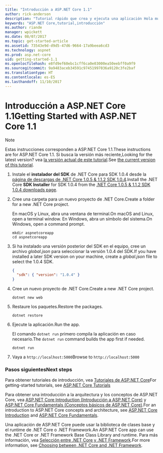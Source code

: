 ```yaml
---
title: "Introducción a ASP.NET Core 1.1"
author: rick-anderson
description: "Tutorial rápido que crea y ejecuta una aplicación Hola mundo sencilla mediante ASP.NET Core 1.1."
keywords: "ASP.NET Core,tutorial,introducción"
ms.author: riande
manager: wpickett
ms.date: 08/07/2017
ms.topic: get-started-article
ms.assetid: 73543e9d-d9d5-47d6-9664-17a9beea6cd3
ms.technology: aspnet
ms.prod: asp.net-core
uid: getting-started-1.1
ms.openlocfilehash: e8fd9ef60ebc1cff6ca0e03000ea50eebff0a9f9
ms.sourcegitcommit: 9a9483aceb34591c97451997036a9120c3fe2baf
ms.translationtype: HT
ms.contentlocale: es-ES
ms.lasthandoff: 11/10/2017
---
```

# <a name="getting-started-with-aspnet-core-11"></a><span data-ttu-id="4c468-104">Introducción a ASP.NET Core 1.1</span><span class="sxs-lookup"><span data-stu-id="4c468-104">Getting Started with ASP.NET Core 1.1</span></span>

> [!NOTE]
> <span data-ttu-id="4c468-105">Estas instrucciones corresponden a ASP.NET Core 1.1.</span><span class="sxs-lookup"><span data-stu-id="4c468-105">These instructions are for ASP.NET Core 1.1.</span></span> <span data-ttu-id="4c468-106">Si busca la versión más reciente,</span><span class="sxs-lookup"><span data-stu-id="4c468-106">Looking for the latest version?</span></span> <span data-ttu-id="4c468-107">vea [la versión actual de este tutorial](xref:getting-started).</span><span class="sxs-lookup"><span data-stu-id="4c468-107">See [the current version of this tutorial](xref:getting-started).</span></span>

1. <span data-ttu-id="4c468-108">Instale el **instalador del SDK** de .NET Core para SDK 1.0.4 desde la [página de descargas de .NET Core 1.0.5 & 1.1.2 SDK 1.0.4](https://github.com/dotnet/core/blob/master/release-notes/download-archives/1.0.5-download.md).</span><span class="sxs-lookup"><span data-stu-id="4c468-108">Install the .NET Core **SDK Installer** for SDK 1.0.4 from the [.NET Core 1.0.5 & 1.1.2 SDK 1.0.4 downloads page](https://github.com/dotnet/core/blob/master/release-notes/download-archives/1.0.5-download.md).</span></span>

2. <span data-ttu-id="4c468-109">Cree una carpeta para un nuevo proyecto de .NET Core.</span><span class="sxs-lookup"><span data-stu-id="4c468-109">Create a folder for a new .NET Core project.</span></span>

   <span data-ttu-id="4c468-110">En macOS y Linux, abra una ventana de terminal.</span><span class="sxs-lookup"><span data-stu-id="4c468-110">On macOS and Linux, open a terminal window.</span></span> <span data-ttu-id="4c468-111">En Windows, abra un símbolo del sistema.</span><span class="sxs-lookup"><span data-stu-id="4c468-111">On Windows, open a command prompt.</span></span>

   ```terminal
   mkdir aspnetcoreapp
   cd aspnetcoreapp
   ```

2. <span data-ttu-id="4c468-112">Si ha instalado una versión posterior del SDK en el equipo, cree un archivo *global.json* para seleccionar la versión 1.0.4 del SDK.</span><span class="sxs-lookup"><span data-stu-id="4c468-112">If you have installed a later SDK version on your machine, create a *global.json* file to select the 1.0.4 SDK.</span></span>

   ```json
   {
     "sdk": { "version": "1.0.4" }
   }
   ```

2. <span data-ttu-id="4c468-113">Cree un nuevo proyecto de .NET Core.</span><span class="sxs-lookup"><span data-stu-id="4c468-113">Create a new .NET Core project.</span></span>

   ```terminal
   dotnet new web
   ```
   
3.  <span data-ttu-id="4c468-114">Restaure los paquetes.</span><span class="sxs-lookup"><span data-stu-id="4c468-114">Restore the packages.</span></span>

    ```terminal
    dotnet restore
    ```

4. <span data-ttu-id="4c468-115">Ejecute la aplicación.</span><span class="sxs-lookup"><span data-stu-id="4c468-115">Run the app.</span></span>

   <span data-ttu-id="4c468-116">El comando `dotnet run` primero compila la aplicación en caso necesario.</span><span class="sxs-lookup"><span data-stu-id="4c468-116">The `dotnet run` command builds the app first if needed.</span></span>

   ```terminal
   dotnet run
   ```

5. <span data-ttu-id="4c468-117">Vaya a `http://localhost:5000`</span><span class="sxs-lookup"><span data-stu-id="4c468-117">Browse to `http://localhost:5000`</span></span>

<!-- H3 to avoid a single-entry internal TOC -->
### <a name="next-steps"></a><span data-ttu-id="4c468-118">Pasos siguientes</span><span class="sxs-lookup"><span data-stu-id="4c468-118">Next steps</span></span>

<span data-ttu-id="4c468-119">Para obtener tutoriales de introducción, vea [Tutoriales de ASP.NET Core](tutorials/index.md)</span><span class="sxs-lookup"><span data-stu-id="4c468-119">For getting-started tutorials, see [ASP.NET Core Tutorials](tutorials/index.md)</span></span>

<span data-ttu-id="4c468-120">Para obtener una introducción a la arquitectura y los conceptos de ASP.NET Core, vea [ASP.NET Core Introduction (Introducción a ASP.NET Core)](index.md) y [ASP.NET Core Fundamentals (Conceptos básicos de ASP.NET Core)](fundamentals/index.md).</span><span class="sxs-lookup"><span data-stu-id="4c468-120">For an introduction to ASP.NET Core concepts and architecture, see [ASP.NET Core Introduction](index.md) and [ASP.NET Core Fundamentals](fundamentals/index.md).</span></span>

<span data-ttu-id="4c468-121">Una aplicación de ASP.NET Core puede usar la biblioteca de clases base y el runtime de .NET Core o .NET Framework.</span><span class="sxs-lookup"><span data-stu-id="4c468-121">An ASP.NET Core app can use the .NET Core or .NET Framework Base Class Library and runtime.</span></span> <span data-ttu-id="4c468-122">Para más información, vea [Selección entre .NET Core y .NET Framework](https://docs.microsoft.com/dotnet/articles/standard/choosing-core-framework-server).</span><span class="sxs-lookup"><span data-stu-id="4c468-122">For more information, see [Choosing between .NET Core and .NET Framework](https://docs.microsoft.com/dotnet/articles/standard/choosing-core-framework-server).</span></span>
